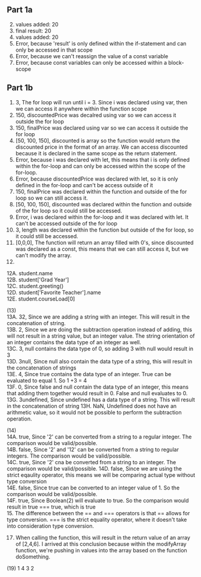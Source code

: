 ## Part 1a
2. values added: 20
3. final result: 20
4. values added: 20
5. Error, because 'result' is only defined within the if-statement and can only be accessed in that scope
6. Error, because we can't reassign the value of a const variable
7. Error, because const variables can only be accessed within a block-scope

## Part 1b
1. 3, The for loop will run until i = 3. Since i was declared using var, then we can access it anywhere within the function scope
2. 150, discountedPrice was decalred using var so we can access it outside the for loop
3. 150, finalPrice was declared using var so we can access it outside the for loop
4. [50, 100, 150], discounted is array so the function would return the discounted price in the format of an array. We can access discounted because it is declared in the same scope as the return statement. 
5. Error, because i was declared with let, this means that i is only defined within the for-loop and can only be accessed within the scope of the for-loop.
6. Error, because discountedPrice was declared with let, so it is only defined in the for-loop and can't be access outside of it
7. 150, finalPrice was declared within the function and outside of the for loop so we can still access it.
8. [50, 100, 150], discounted was declared within the function and outside of the for loop so it could still be accessed. 
9. Error, i was declared within the for-loop and it was declared with let. It can't be accessed outside of the for loop
10. 3, length was declared within the function but outside of the for loop, so it could still be accessed.
11. [0,0,0], The function will return an array filled with 0's, since discounted was declared as a const, this means that we can still access it, but we can't modify the array. 
12. 
12A.  student.name \
12B.  student['Grad Year'] \
12C.  student.greeting()   
12D.  student['Favorite Teacher'].name  
12E.  student.courseLoad[0]   

(13)  
13A. 32, Since we are adding a string with an integer. This will result in the concatenation of string.  
13B. 2, Since we are doing the subtraction operation instead of adding, this will not result in a string value, but an integer value. The string orientation of an integer contains the data type of an integer as well.  
13C. 3, null contains the data type of 0, so adding 3 with null would result in 3  
13D. 3null, Since null also contain the data type of a string, this will result in the concatenation of strings  
13E. 4, Since true contains the data type of an integer. True can be evaluated to equal 1. So 1 +3 = 4  
13F. 0, Since false and null contain the data type of an integer, this means that adding them together would result in 0. False and null evaluates to 0.  
13G. 3undefined, Since undefined has a data type of a string. This will result in the concatenation of string 
13H. NaN, Undefined does not have an arithmetic value, so it would not be possible to perform the subtraction operation.  

(14)  
14A. true, Since '2' can be converted from a string to a regular integer. The comparison would be valid/possible.  
14B. false, Since '2' and '12' can be converted from a string to regular integers. The comparison would be valid/possible.  
14C. true, Since '2' cna be converted from a string to an integer. The comparison would be valid/possible.
14D. false, Since we are using the strict eqaulity operator, this means we will be comparing actual type without type conversion  
14E. false, Since true can be converted to an integer value of 1. So the comparison would be valid/possible.  
14F. true, Since Boolean(2) will evaluate to true. So the comparison would result in true === true, which is true  
15. The difference between the == and === operators is that == allows for type conversion. === is the strict equality operator, where it doesn't take into consideration type conversion.  

17. When calling the function, this will result in the return value of an array of [2,4,6]. I arrived at this conclusion because within the modifyArray function, we're pushing in values into the array based on the function doSomething. 

(19)
1
4
3
2




